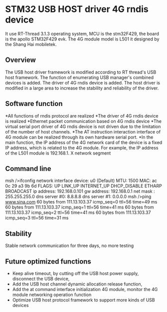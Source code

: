 # STM32 USB HOST driver 4G rndis device #

It use RT-Thread 3.1.3 operating system, MCU is the stm32F429, the board is the apollo STM32F429 evk. The 4G module model is L501 it designed by the Shang Hai mobiletek.

## Overview ##

The USB host driver framework is modified according to RT thread's USB host framework. The function of enumerating USB manager's combined devices is added. The driver of 4G rndis device is added. The host driver is modified in a large area to increase the stability and reliability of the driver.

## Software function ##

*All functions of rndis protocol are realized
*The driver of 4G rndis device is realized
*Ethernet packet communication based on 4G rndis device
*The virtual serial port driver of 4G rndis device is not driven due to the limitation of the number of host channels. 
*The AT instruction interaction interface of 4G module can be realized through its own hardware serial port.
*In the main function, the IP address of the 4G network card of the device is a fixed IP address, which is related to the 4G module. For example, the IP address of the L501 module is 192.168.1. X network segment


## Command line ##
msh />ifconfig
network interface device: u0 (Default)
MTU: 1500
MAC: ac 0c 29 a3 9b 6d 
FLAGS: UP LINK_UP INTERNET_UP DHCP_DISABLE ETHARP BROADCAST
ip address: 192.168.0.101
gw address: 192.168.0.1
net mask  : 255.255.255.0
dns server #0: 8.8.8.8
dns server #1: 0.0.0.0
msh />ping www.sina.com
60 bytes from 111.13.103.37 icmp_seq=0 ttl=56 time=49 ms
60 bytes from 111.13.103.37 icmp_seq=1 ttl=56 time=41 ms
60 bytes from 111.13.103.37 icmp_seq=2 ttl=56 time=41 ms
60 bytes from 111.13.103.37 icmp_seq=3 ttl=56 time=31 ms


## Stability ##
Stable network communication for three days, no more testing


## Future optimized functions ##
* Keep alive timeout, by cutting off the USB host power supply, disconnect the USB device, 
* Add the USB host channel dynamic allocation release function, 
* Add the at command interface initialization 4G module, monitor the 4G module networking operation function
* Optimize USB host protocol framework to support more kinds of USB devices


